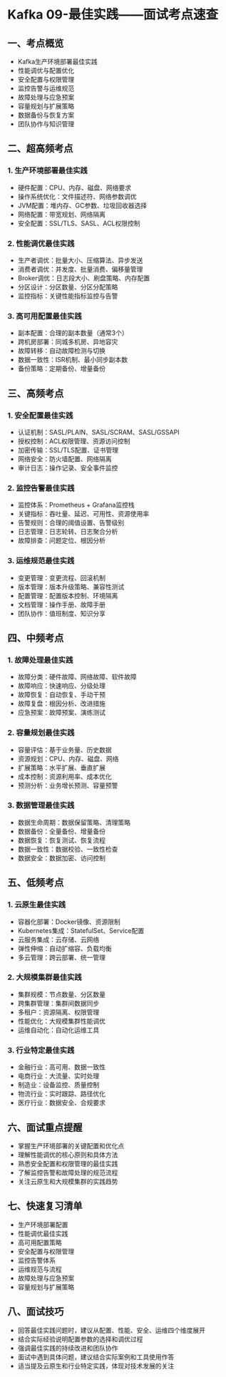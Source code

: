 # Kafka 09-最佳实践——面试考点速查

## 一、考点概览
- Kafka生产环境部署最佳实践
- 性能调优与配置优化
- 安全配置与权限管理
- 监控告警与运维规范
- 故障处理与应急预案
- 容量规划与扩展策略
- 数据备份与恢复方案
- 团队协作与知识管理

## 二、超高频考点
### 1. 生产环境部署最佳实践
- 硬件配置：CPU、内存、磁盘、网络要求
- 操作系统优化：文件描述符、网络参数调优
- JVM配置：堆内存、GC参数、垃圾回收器选择
- 网络配置：带宽规划、网络隔离
- 安全配置：SSL/TLS、SASL、ACL权限控制

### 2. 性能调优最佳实践
- 生产者调优：批量大小、压缩算法、异步发送
- 消费者调优：并发度、批量消费、偏移量管理
- Broker调优：日志段大小、刷盘策略、内存配置
- 分区设计：分区数量、分区分配策略
- 监控指标：关键性能指标监控与告警

### 3. 高可用配置最佳实践
- 副本配置：合理的副本数量（通常3个）
- 跨机房部署：同城多机房、异地容灾
- 故障转移：自动故障检测与切换
- 数据一致性：ISR机制、最小同步副本数
- 备份策略：定期备份、增量备份

## 三、高频考点
### 1. 安全配置最佳实践
- 认证机制：SASL/PLAIN、SASL/SCRAM、SASL/GSSAPI
- 授权控制：ACL权限管理、资源访问控制
- 加密传输：SSL/TLS配置、证书管理
- 网络安全：防火墙配置、网络隔离
- 审计日志：操作记录、安全事件监控

### 2. 监控告警最佳实践
- 监控体系：Prometheus + Grafana监控栈
- 关键指标：吞吐量、延迟、可用性、资源使用率
- 告警规则：合理的阈值设置、告警级别
- 日志管理：日志轮转、日志聚合分析
- 故障排查：问题定位、根因分析

### 3. 运维规范最佳实践
- 变更管理：变更流程、回滚机制
- 版本管理：版本升级策略、兼容性测试
- 配置管理：配置版本控制、环境隔离
- 文档管理：操作手册、故障手册
- 团队协作：值班制度、知识分享

## 四、中频考点
### 1. 故障处理最佳实践
- 故障分类：硬件故障、网络故障、软件故障
- 故障响应：快速响应、分级处理
- 故障恢复：自动恢复、手动干预
- 故障复盘：根因分析、改进措施
- 应急预案：故障预案、演练测试

### 2. 容量规划最佳实践
- 容量评估：基于业务量、历史数据
- 资源规划：CPU、内存、磁盘、网络
- 扩展策略：水平扩展、垂直扩展
- 成本控制：资源利用率、成本优化
- 预测分析：业务增长预测、容量预警

### 3. 数据管理最佳实践
- 数据生命周期：数据保留策略、清理策略
- 数据备份：全量备份、增量备份
- 数据恢复：恢复测试、恢复流程
- 数据一致性：数据校验、一致性检查
- 数据安全：数据加密、访问控制

## 五、低频考点
### 1. 云原生最佳实践
- 容器化部署：Docker镜像、资源限制
- Kubernetes集成：StatefulSet、Service配置
- 云服务集成：云存储、云网络
- 弹性伸缩：自动扩缩容、负载均衡
- 多云管理：跨云部署、统一管理

### 2. 大规模集群最佳实践
- 集群规模：节点数量、分区数量
- 跨集群管理：集群间数据同步
- 多租户：资源隔离、权限管理
- 性能优化：大规模集群性能调优
- 运维自动化：自动化运维工具

### 3. 行业特定最佳实践
- 金融行业：高可用、数据一致性
- 电商行业：大流量、实时处理
- 制造业：设备监控、质量控制
- 物流行业：实时跟踪、路径优化
- 医疗行业：数据安全、合规要求

## 六、面试重点提醒
- 掌握生产环境部署的关键配置和优化点
- 理解性能调优的核心原则和具体方法
- 熟悉安全配置和权限管理的最佳实践
- 了解监控告警和故障处理的规范流程
- 关注云原生和大规模集群的实践趋势

## 七、快速复习清单
- 生产环境部署配置
- 性能调优最佳实践
- 高可用配置策略
- 安全配置与权限管理
- 监控告警体系
- 运维规范与流程
- 故障处理与应急预案
- 容量规划与扩展策略

## 八、面试技巧
- 回答最佳实践问题时，建议从配置、性能、安全、运维四个维度展开
- 结合实际经验说明配置参数的选择和调优过程
- 强调最佳实践的持续改进和团队协作
- 面试中遇到具体问题，建议结合实际案例和工具使用作答
- 适当提及云原生和行业特定实践，体现对技术发展的关注 